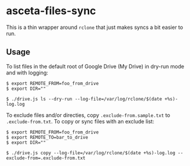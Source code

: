 # asceta-files-sync

This is a thin wrapper around `rclone` that just makes syncs a bit easier to run.

## Usage

To list files in the default root of Google Drive (My Drive) in dry-run mode and with logging:
```
$ export REMOTE_FROM=foo_from_drive
$ export DIR=""

$ ./drive.js ls --dry-run --log-file=/var/log/rclone/$(date +%s)-log.log
```

To exclude files and/or directies, copy `.exclude-from.sample.txt` to `.exclude-from.txt`. To copy or sync files with an exclude list:
```
$ export REMOTE_FROM=foo_from_drive
$ export REMOTE_TO=bar_to_drive
$ export DIR=""

$ ./drive.js copy --log-file=/var/log/rclone/$(date +%s)-log.log --exclude-from=.exclude-from.txt
```
